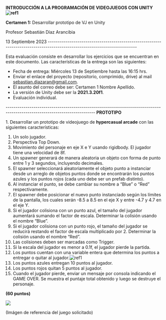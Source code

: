 ﻿**INTRODUCCIÓN A LA PROGRAMACIÓN DE VIDEOJUEGOS CON UNITY![ref1]**

**Certamen 1:** Desarrollar prototipo de VJ en Unity

Profesor Sebastián Díaz Arancibia

13 Septiembre 2023                                                         ---------------------------------------------------------------------------------------------------------------------------

Esta evaluación consiste en desarrollar los ejercicios que se encuentran en este documento. Las características de la entrega son las siguientes:

- Fecha de entrega: Miércoles 13 de Septiembre hasta las 16:15 hrs.
- Enviar el enlace del proyecto (repositorio, comprimido, drive) al mail <sebastian.diazaran@gmail.com>.
- El asunto del correo debe ser: Certamen 1 Nombre Apellido.
- La versión de Unity debe ser la **2021.3.20f1**.
- Evaluación individual.

--------------------------------------------------------------------------------------------------------------------------- **PROTOTIPO**

1\. Desarrollar un prototipo de videojuego de **hypercasual arcade** con las siguientes características:

1. Un solo jugador.
1. Perspectiva Top Down.
1. Movimiento del personaje en eje X e Y usando rigidbody. El jugador tiene una velocidad de 8f.
1. Un spawner generará de manera aleatoria un objeto con forma de punto entre 1 y 3 segundos, incluyendo decimales.
1. El spawner seleccionará aleatoriamente el objeto punto a instanciar desde un arreglo de objetos puntos donde se encontrarán los puntos azules y los puntos rojos (cada uno debe ser un prefab distinto).
1. Al instanciar el punto, se debe cambiar su nombre a “Blue” o “Red” respectivamente.
1. El spawner debe posicionar el nuevo punto instanciado según los límites de la pantalla, los cuales serán -8.5 a 8.5 en el eje X y entre -4.7 y 4.7 en el eje Y.
1. Si el jugador colisiona con un punto azul, el tamaño del jugador aumentará sumando el factor de escala. Determinar la colisión usando el nombre “Blue”.
1. Si el jugador colisiona con un punto rojo, el tamaño del jugador se reducirá restando el factor de escala multiplicado por 2. Determinar la colisión usando el nombre “Red”.
1. Las colisiones deben ser marcadas como Trigger.
1. Si la escala del jugador es menor a 0.1f, el jugador pierde la partida.
12. Los puntos cuentan con una variable entera que determina los puntos a entregar o quitar al jugador.![ref1]
12. Los puntos azules entregan 10 puntos al jugador.
12. Los puntos rojos quitan 5 puntos al jugador.
12. Cuando el jugador pierde, enviar un mensaje por consola indicando el GAME OVER. Se muestra el puntaje total obtenido y luego se destruye el personaje.

**(60 puntos)**

![](Aspose.Words.d2a2f2a9-c9bf-4694-ba0d-92b153080ca6.002.png)

(Imágen de referencia del juego solicitado)

[ref1]: Aspose.Words.d2a2f2a9-c9bf-4694-ba0d-92b153080ca6.001.jpeg
